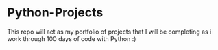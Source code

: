 # Python-Projects
This repo will act as my portfolio of projects that I will be completing as i work through 100 days of code with Python :) 
